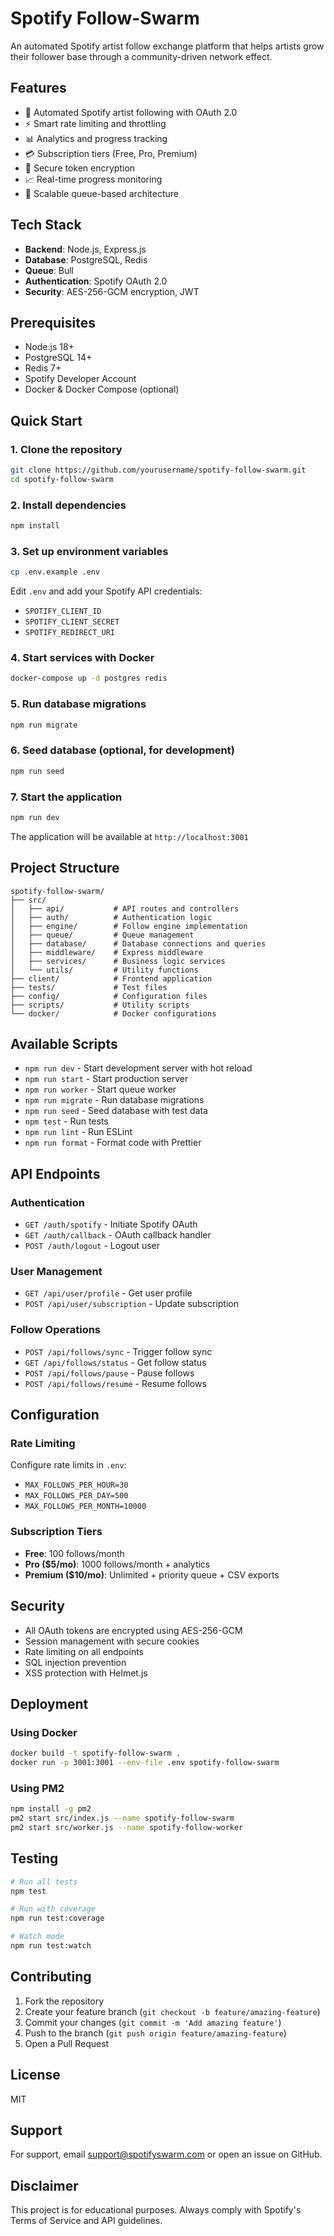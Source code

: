 # Spotify Follow-Swarm

An automated Spotify artist follow exchange platform that helps artists grow their follower base through a community-driven network effect.

## Features

- 🎵 Automated Spotify artist following with OAuth 2.0
- ⚡ Smart rate limiting and throttling
- 📊 Analytics and progress tracking
- 💳 Subscription tiers (Free, Pro, Premium)
- 🔐 Secure token encryption
- 📈 Real-time progress monitoring
- 🚀 Scalable queue-based architecture

## Tech Stack

- **Backend**: Node.js, Express.js
- **Database**: PostgreSQL, Redis
- **Queue**: Bull
- **Authentication**: Spotify OAuth 2.0
- **Security**: AES-256-GCM encryption, JWT

## Prerequisites

- Node.js 18+
- PostgreSQL 14+
- Redis 7+
- Spotify Developer Account
- Docker & Docker Compose (optional)

## Quick Start

### 1. Clone the repository

```bash
git clone https://github.com/yourusername/spotify-follow-swarm.git
cd spotify-follow-swarm
```

### 2. Install dependencies

```bash
npm install
```

### 3. Set up environment variables

```bash
cp .env.example .env
```

Edit `.env` and add your Spotify API credentials:
- `SPOTIFY_CLIENT_ID`
- `SPOTIFY_CLIENT_SECRET`
- `SPOTIFY_REDIRECT_URI`

### 4. Start services with Docker

```bash
docker-compose up -d postgres redis
```

### 5. Run database migrations

```bash
npm run migrate
```

### 6. Seed database (optional, for development)

```bash
npm run seed
```

### 7. Start the application

```bash
npm run dev
```

The application will be available at `http://localhost:3001`

## Project Structure

```
spotify-follow-swarm/
├── src/
│   ├── api/           # API routes and controllers
│   ├── auth/          # Authentication logic
│   ├── engine/        # Follow engine implementation
│   ├── queue/         # Queue management
│   ├── database/      # Database connections and queries
│   ├── middleware/    # Express middleware
│   ├── services/      # Business logic services
│   └── utils/         # Utility functions
├── client/            # Frontend application
├── tests/             # Test files
├── config/            # Configuration files
├── scripts/           # Utility scripts
└── docker/            # Docker configurations
```

## Available Scripts

- `npm run dev` - Start development server with hot reload
- `npm run start` - Start production server
- `npm run worker` - Start queue worker
- `npm run migrate` - Run database migrations
- `npm run seed` - Seed database with test data
- `npm test` - Run tests
- `npm run lint` - Run ESLint
- `npm run format` - Format code with Prettier

## API Endpoints

### Authentication
- `GET /auth/spotify` - Initiate Spotify OAuth
- `GET /auth/callback` - OAuth callback handler
- `POST /auth/logout` - Logout user

### User Management
- `GET /api/user/profile` - Get user profile
- `POST /api/user/subscription` - Update subscription

### Follow Operations
- `POST /api/follows/sync` - Trigger follow sync
- `GET /api/follows/status` - Get follow status
- `POST /api/follows/pause` - Pause follows
- `POST /api/follows/resume` - Resume follows

## Configuration

### Rate Limiting

Configure rate limits in `.env`:
- `MAX_FOLLOWS_PER_HOUR=30`
- `MAX_FOLLOWS_PER_DAY=500`
- `MAX_FOLLOWS_PER_MONTH=10000`

### Subscription Tiers

- **Free**: 100 follows/month
- **Pro ($5/mo)**: 1000 follows/month + analytics
- **Premium ($10/mo)**: Unlimited + priority queue + CSV exports

## Security

- All OAuth tokens are encrypted using AES-256-GCM
- Session management with secure cookies
- Rate limiting on all endpoints
- SQL injection prevention
- XSS protection with Helmet.js

## Deployment

### Using Docker

```bash
docker build -t spotify-follow-swarm .
docker run -p 3001:3001 --env-file .env spotify-follow-swarm
```

### Using PM2

```bash
npm install -g pm2
pm2 start src/index.js --name spotify-follow-swarm
pm2 start src/worker.js --name spotify-follow-worker
```

## Testing

```bash
# Run all tests
npm test

# Run with coverage
npm run test:coverage

# Watch mode
npm run test:watch
```

## Contributing

1. Fork the repository
2. Create your feature branch (`git checkout -b feature/amazing-feature`)
3. Commit your changes (`git commit -m 'Add amazing feature'`)
4. Push to the branch (`git push origin feature/amazing-feature`)
5. Open a Pull Request

## License

MIT

## Support

For support, email support@spotifyswarm.com or open an issue on GitHub.

## Disclaimer

This project is for educational purposes. Always comply with Spotify's Terms of Service and API guidelines.